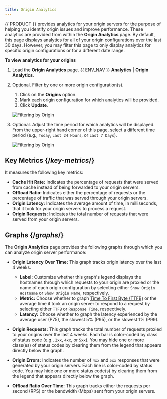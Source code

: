 ```yaml
---
title: Origin Analytics
---
```


{{ PRODUCT }} provides analytics for your origin servers for the purpose of helping you identify origin issues and improve performance. These analytics are provided from within the **Origin Analytics** page. By default, this page displays analytics for all of your origin configurations over the last 30 days. However, you may filter this page to only display analytics for specific origin configurations or for a different date range.

**To view analytics for your origins**

1.  Load the **Origin Analytics** page.
    {{ ENV_NAV }} **Analytics** | **Origin Analytics**.
2.  Optional. Filter by one or more origin configuration(s).

    1.  Click on the **Origins** option.
    2.  Mark each origin configuration for which analytics will be provided.
    3.  Click **Update**.
    
    ![Filtering by Origin](/images/v7/performance/origin-analytics-origin-filter.png?height=315)

3.  Optional. Adjust the time period for which analytics will be displayed. From the upper-right hand corner of this page, select a different time period (e.g., `Today`, `Last 24 Hours`, or `Last 7 Days`).

    ![Filtering by Origin](/images/v7/performance/origin-analytics-time-period.png)

## Key Metrics {/*key-metrics*/}

It measures the following key metrics:

-   **Cache Hit Rate:** Indicates the percentage of requests that were served from cache instead of being forwarded to your origin servers.
-   **Offload Ratio:** Indicates either the percentage of requests or the percentage of traffic that was served through your origin servers.
-   **Origin Latency:** Indicates the average amount of time, in milliseconds, that it took for your origin servers to process a request. 
-   **Origin Requests:** Indicates the total number of requests that were served from your origin servers.

## Graphs {/*graphs*/}

The **Origin Analytics** page provides the following graphs through which you can analyze origin server performance:

-   **Origin Latency Over Time:** This graph tracks origin latency over the last 4 weeks. 
    -   **Label:** Customize whether this graph's legend displays the hostnames through which requests to your origin are proxied or the name of each origin configuration by selecting either `Show Origin Hostname` or `Show Origin Name`, respectively.
    -   **Metric:** Choose whether to graph [Time To First Byte (TTFB)](https://web.dev/articles/ttfb) or the average time it took an origin server to respond to a request by selecting either `TTFB` or `Response Time`, respectively.
    -   **Latency:** Choose whether to graph the latency experienced by the average user (P75), the slowest 5% (P95), or the slowest 1% (P99).

-   **Origin Requests:** This graph tracks the total number of requests proxied to your origins over the last 4 weeks. Each bar is color-coded by class of status code (e.g., `2xx`, `4xx`, or `5xx`). You may hide one or more class(es) of status codes by clearing them from the legend that appears directly below the graph.
-   **Origin Errors:** Indicates the number of `4xx` and `5xx` responses that were generated by your origin servers. Each line is color-coded by status code. You may hide one or more status code(s) by clearing them from the legend that appears directly below the graph.
-   **Offload Ratio Over Time:** This graph tracks either the requests per second (RPS) or the bandwidth (Mbps) sent from your origin servers.
